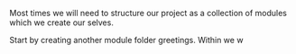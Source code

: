Most times we will need to structure our project as a collection of modules which we create our selves.

Start by creating another module folder greetings. Within we w